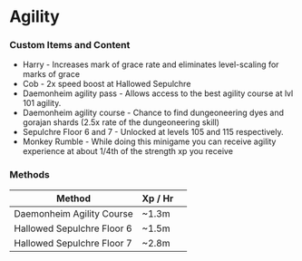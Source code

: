 # Agility

### Custom Items and Content

* Harry - Increases mark of grace rate and eliminates level-scaling for marks of grace
* Cob - 2x speed boost at Hallowed Sepulchre
* Daemonheim agility pass - Allows access to the best agility course at lvl 101 agility.&#x20;
* Daemonheim agility course - Chance to find dungeoneering dyes and gorajan shards (2.5x rate of the dungeoneering skill)
* Sepulchre Floor 6 and 7 - Unlocked at levels 105 and 115 respectively.&#x20;
* Monkey Rumble - While doing this minigame you can receive agility experience at about 1/4th of the strength xp you receive

### Methods

| Method                     | Xp / Hr |   |
| -------------------------- | ------- | - |
| Daemonheim Agility Course  | \~1.3m  |   |
| Hallowed Sepulchre Floor 6 | \~1.5m  |   |
| Hallowed Sepulchre Floor 7 | \~2.8m  |   |
